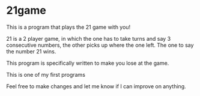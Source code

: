 # 21game
This is a program that plays the 21 game with you!

21 is a 2 player game, in which the one has to take turns and say 3 consecutive numbers, the other picks up where the one left.
The one to say the number 21 wins.

This program is specifically written to make you lose at the game.

This is one of my first programs 

Feel free to make changes and let me know if I can improve on anything.
